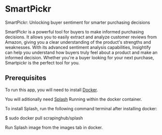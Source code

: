 # SmartPickr
SmartPickr: Unlocking buyer sentiment for smarter purchasing decisions

SmartPickr is a powerful tool for buyers to make informed purchasing decisions. It allows you to easily extract and analyze customer reviews from Amazon, giving you a clear understanding of the product's strengths and weaknesses. With its advanced sentiment analysis capabilities, Insightify can help you understand how buyers truly feel about a product and make an informed decision. Whether you're a buyer looking for your next purchase, Smartpickr is the perfect tool for you.


## Prerequisites
To run this app, you will need to install [Docker](https://www.docker.com/).
 
You will aditionally need [Splash](https://splash.readthedocs.io/en/stable/index.html) Running within the docker container.

To install Splash, run the following command terminal after installing docker:

$ sudo docker pull scrapinghub/splash

Run Splash image from the images tab in docker. 


